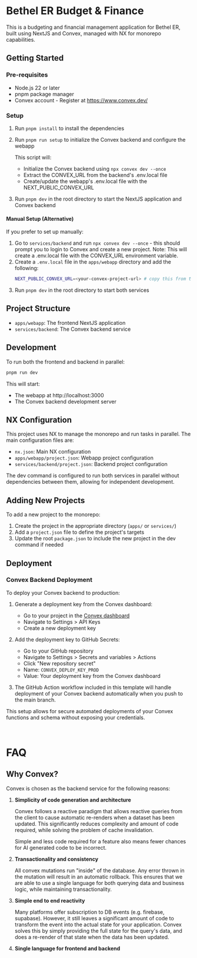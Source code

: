 # Bethel ER Budget & Finance

This is a budgeting and financial management application for Bethel ER, built using NextJS and Convex, managed with NX for monorepo capabilities.

## Getting Started
### Pre-requisites

- Node.js 22 or later
- pnpm package manager
- Convex account - Register at https://www.convex.dev/

### Setup
1. Run `pnpm install` to install the dependencies
2. Run `pnpm run setup` to initialize the Convex backend and configure the webapp

   This script will:
   - Initialize the Convex backend using `npx convex dev --once`
   - Extract the CONVEX_URL from the backend's .env.local file
   - Create/update the webapp's .env.local file with the NEXT_PUBLIC_CONVEX_URL

3. Run `pnpm dev` in the root directory to start the NextJS application and Convex backend

#### Manual Setup (Alternative)
If you prefer to set up manually:
1. Go to `services/backend` and run `npx convex dev --once` - this should prompt you to login to Convex and create a new project.
   Note: This will create a .env.local file with the CONVEX_URL environment variable.
2. Create a `.env.local` file in the `apps/webapp` directory and add the following:
   ```sh
   NEXT_PUBLIC_CONVEX_URL=<your-convex-project-url> # copy this from the backend .env.local file
   ```
3. Run `pnpm dev` in the root directory to start both services

## Project Structure

- `apps/webapp`: The frontend NextJS application
- `services/backend`: The Convex backend service

## Development

To run both the frontend and backend in parallel:

```bash
pnpm run dev
```

This will start:

- The webapp at http://localhost:3000
- The Convex backend development server

## NX Configuration

This project uses NX to manage the monorepo and run tasks in parallel. The main configuration files are:

- `nx.json`: Main NX configuration
- `apps/webapp/project.json`: Webapp project configuration
- `services/backend/project.json`: Backend project configuration

The dev command is configured to run both services in parallel without dependencies between them, allowing for independent development.

## Adding New Projects

To add a new project to the monorepo:

1. Create the project in the appropriate directory (`apps/` or `services/`)
2. Add a `project.json` file to define the project's targets
3. Update the root `package.json` to include the new project in the dev command if needed

## Deployment

### Convex Backend Deployment

To deploy your Convex backend to production:

1. Generate a deployment key from the Convex dashboard:
   - Go to your project in the [Convex dashboard](https://dashboard.convex.dev)
   - Navigate to Settings > API Keys
   - Create a new deployment key

2. Add the deployment key to GitHub Secrets:
   - Go to your GitHub repository
   - Navigate to Settings > Secrets and variables > Actions
   - Click "New repository secret"
   - Name: `CONVEX_DEPLOY_KEY_PROD`
   - Value: Your deployment key from the Convex dashboard

3. The GitHub Action workflow included in this template will handle deployment of your Convex backend automatically when you push to the main branch.

This setup allows for secure automated deployments of your Convex functions and schema without exposing your credentials.

<br/>

# FAQ

## Why Convex?

Convex is chosen as the backend service for the following reasons:

1. **Simplicity of code generation and architecture**

   Convex follows a reactive paradigm that allows reactive queries from the client to cause automatic re-renders when a dataset has been updated. This significantly reduces complexity and amount of code required, while solving the problem of cache invalidation.

   Simple and less code required for a feature also means fewer chances for AI generated code to be incorrect.

2. **Transactionality and consistency**

   All convex mutations run "inside" of the database. Any error thrown in the mutation will result in an automatic rollback. This ensures that we are able to use a single language for both querying data and business logic, while maintaining transactionality.

3. **Simple end to end reactivity**

   Many platforms offer subscription to DB events (e.g. firebase, supabase). However, it still leaves a significant amount of code to transform the event into the actual state for your application. Convex solves this by simply providing the full state for the query's data, and does a re-render of that state when the data has been updated.

4. **Single language for frontend and backend**

